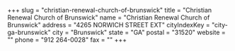 +++
slug = "christian-renewal-church-of-brunswick"
title = "Christian Renewal Church of Brunswick"
name = "Christian Renewal Church of Brunswick"
address = "4265 NORWICH STREET EXT"
cityIndexKey = "city-ga-brunswick"
city = "Brunswick"
state = "GA"
postal = "31520"
website = ""
phone = "912 264-0028"
fax = ""
+++

